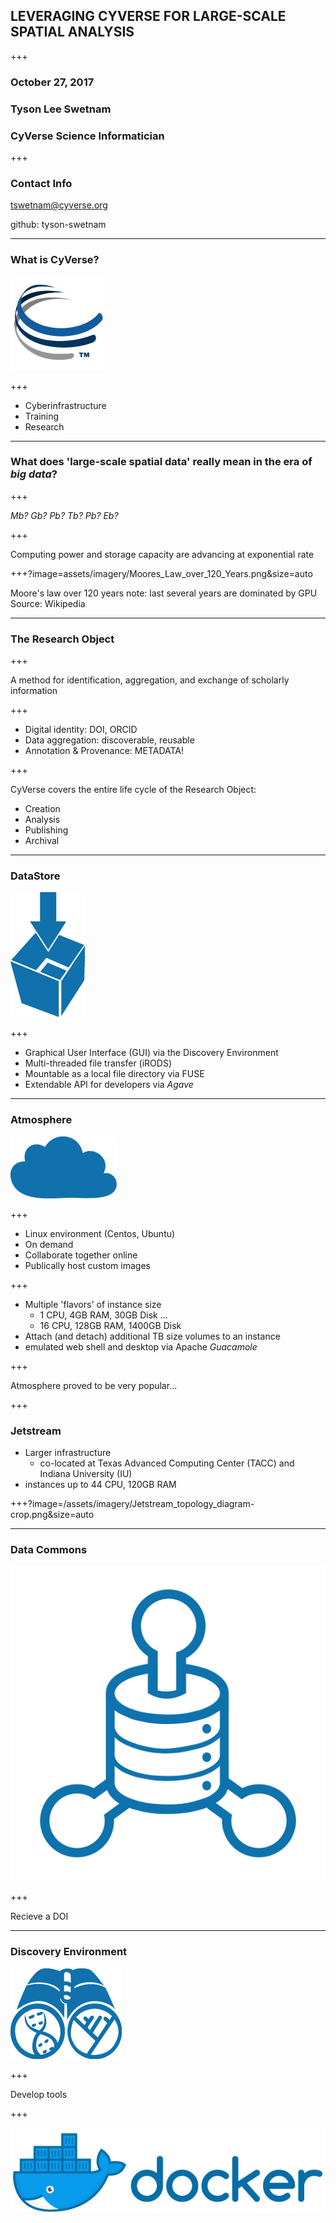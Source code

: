 <!--
Slide delimiters are given by:
horizontal: ---
vertical: +++
-->

## LEVERAGING CYVERSE FOR LARGE-SCALE SPATIAL ANALYSIS

+++

### October 27, 2017
### Tyson Lee Swetnam
### CyVerse Science Informatician

+++

### Contact Info

tswetnam@cyverse.org

github: tyson-swetnam

---

### What is CyVerse? 
![cyverse](assets/imagery/cyverse_logo_150px.png)

+++

- Cyberinfrastructure
- Training
- Research

---

### What does 'large-scale spatial data' really mean in the era of _big data_?

+++

*Mb? Gb? Pb? Tb? Pb? Eb?*

+++

Computing power and storage capacity are advancing at exponential rate

+++?image=assets/imagery/Moores_Law_over_120_Years.png&size=auto

Moore's law over 120 years 
note: last several years are dominated by GPU
Source: Wikipedia

---

### The Research Object

+++

A method for identification, aggregation, and exchange of scholarly information

+++

- Digital identity: DOI, ORCID
- Data aggregation: discoverable, reusable
- Annotation & Provenance: METADATA!

+++

CyVerse covers the entire life cycle of the Research Object:

- Creation
- Analysis
- Publishing
- Archival

---

### DataStore 
![ds](assets/imagery/DataStore_blue.png)

+++

- Graphical User Interface (GUI) via the Discovery Environment
- Multi-threaded file transfer (iRODS)
- Mountable as a local file directory via FUSE
- Extendable API for developers via _*Agave*_

---

### Atmosphere 
![atmo](assets/imagery/Atmosphere_Blue.png)

+++

- Linux environment (Centos, Ubuntu)
- On demand
- Collaborate together online
- Publically host custom images

+++

- Multiple 'flavors' of instance size
  - 1 CPU, 4GB RAM, 30GB Disk
  ...
  - 16 CPU, 128GB RAM, 1400GB Disk
- Attach (and detach) additional TB size volumes to an instance   
- emulated web shell and desktop via Apache _Guacamole_  

+++

Atmosphere proved to be very popular...

+++

### Jetstream 

- Larger infrastructure
  - co-located at Texas Advanced Computing Center (TACC) and Indiana University (IU)
- instances up to 44 CPU, 120GB RAM  

+++?image=/assets/imagery/Jetstream_topology_diagram-crop.png&size=auto

---

### Data Commons 
![dc](assets/imagery/DataCommons_Blue.png)

+++

Recieve a DOI

---

### Discovery Environment 
![de](assets/imagery/Discovery_blue.png)


+++

Develop tools

+++

![docker|200x100,20%](assets/imagery/horizontal_large.png)

